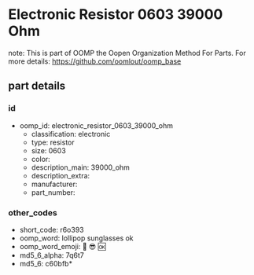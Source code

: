 # Electronic Resistor 0603 39000 Ohm  

note: This is part of OOMP the Oopen Organization Method For Parts. For more details: https://github.com/oomlout/oomp_base

##  part details





### id
* oomp_id: electronic_resistor_0603_39000_ohm
  * classification: electronic
  * type: resistor
  * size: 0603
  * color: 
  * description_main: 39000_ohm
  * description_extra: 
  * manufacturer: 
  * part_number: 

### other_codes
* short_code: r6o393
* oomp_word: lollipop sunglasses ok
* oomp_word_emoji: :lollipop: :sunglasses: :ok:
* md5_6_alpha: 7q6t7
* md5_6: c60bfb* 